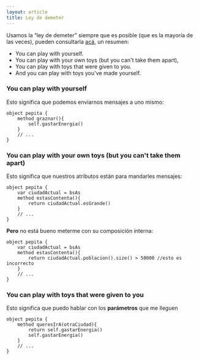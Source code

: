 ```yaml
---
layout: article
title: Ley de demeter
---
```


Usamos la “ley de demeter” siempre que es posible (que es la mayoría de las veces), pueden consultarla [acá](https://es.wikipedia.org/wiki/Ley_de_Demeter), un resumen:

* You can play with yourself.
* You can play with your own toys (but you can't take them apart),
* You can play with toys that were given to you.
* And you can play with toys you've made yourself.

### You can play with yourself

Esto significa que podemos enviarnos mensajes a uno mismo:

```wollok
object pepita {
    method graznar(){
        self.gastarEnergia()
    }
    // ...
}
```

### You can play with your own toys (but you can't take them apart)

Esto significa que nuestros atributos están para mandarles mensajes:

```wollok
object pepita {
    var ciudadActual = bsAs
    method estasContenta(){
        return ciudadActual.esGrande()
    }
    // ...
}
```

**Pero** no está bueno meterme con su composición interna:

```wollok
object pepita {
    var ciudadActual = bsAs
    method estasContenta(){
        return ciudadActual.poblacion().size() > 50000 //esto es incorrecto
    }
    // ...
}
```

### You can play with toys that were given to you

Esto significa que puedo hablar con los **parámetros** que me lleguen

```wollok
object pepita {
    method queresIrA(otraCiudad){
        return self.gastarEnergia()
        self.gastarEnergia()
    }
    // ...
}
```
